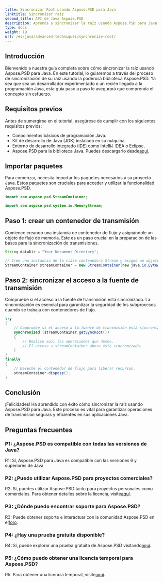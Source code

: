 ```yaml
---
title: Sincronizar Root usando Aspose.PSD para Java
linktitle: Sincronizar raíz
second_title: API de Java Aspose.PSD
description: Aprenda a sincronizar la raíz usando Aspose.PSD para Java. Siga nuestra guía paso a paso para operaciones eficientes de flujo de Java.
type: docs
weight: 19
url: /es/java/advanced-techniques/synchronize-root/
---
```

## Introducción

Bienvenido a nuestra guía completa sobre cómo sincronizar la raíz usando Aspose.PSD para Java. En este tutorial, lo guiaremos a través del proceso de sincronización de su raíz usando la poderosa biblioteca Aspose.PSD. Ya sea que sea un desarrollador experimentado o un recién llegado a la programación Java, esta guía paso a paso le asegurará que comprenda el concepto sin esfuerzo.

## Requisitos previos

Antes de sumergirse en el tutorial, asegúrese de cumplir con los siguientes requisitos previos:

- Conocimientos básicos de programación Java.
- Kit de desarrollo de Java (JDK) instalado en su máquina.
- Entorno de desarrollo integrado (IDE) como IntelliJ IDEA o Eclipse.
-  Aspose.PSD para la biblioteca Java. Puedes descargarlo desde[aquí](https://releases.aspose.com/psd/java/).

## Importar paquetes

Para comenzar, necesita importar los paquetes necesarios a su proyecto Java. Estos paquetes son cruciales para acceder y utilizar la funcionalidad Aspose.PSD.

```java
import com.aspose.psd.StreamContainer;

import com.aspose.psd.system.io.MemoryStream;
```

## Paso 1: crear un contenedor de transmisión

Comience creando una instancia de contenedor de flujo y asignándole un objeto de flujo de memoria. Este es un paso crucial en la preparación de las bases para la sincronización de transmisiones.

```java
String dataDir = "Your Document Directory";

// Cree una instancia de la clase contenedora Stream y asigne un objeto de flujo de memoria.
StreamContainer streamContainer = new StreamContainer(new java.io.ByteArrayInputStream(new byte[0]));
```

## Paso 2: sincronizar el acceso a la fuente de transmisión

Compruebe si el acceso a la fuente de transmisión está sincronizado. La sincronización es esencial para garantizar la seguridad de los subprocesos cuando se trabaja con contenedores de flujo.

```java
try
{
    // Compruebe si el acceso a la fuente de transmisión está sincronizado.
    synchronized (streamContainer.getSyncRoot())
    {
        // Realice aquí las operaciones que desee.
        // El acceso a streamContainer ahora está sincronizado.
    }
}
finally
{
    // Deseche el contenedor de flujo para liberar recursos.
    streamContainer.dispose();
}
```

## Conclusión

¡Felicidades! Ha aprendido con éxito cómo sincronizar la raíz usando Aspose.PSD para Java. Este proceso es vital para garantizar operaciones de transmisión seguras y eficientes en sus aplicaciones Java.

## Preguntas frecuentes

### P1: ¿Aspose.PSD es compatible con todas las versiones de Java?

R1: Sí, Aspose.PSD para Java es compatible con las versiones 6 y superiores de Java.

### P2: ¿Puedo utilizar Aspose.PSD para proyectos comerciales?

R2: Sí, puedes utilizar Aspose.PSD tanto para proyectos personales como comerciales. Para obtener detalles sobre la licencia, visite[aquí](https://purchase.aspose.com/buy).

### P3: ¿Dónde puedo encontrar soporte para Aspose.PSD?

 R3: Puede obtener soporte e interactuar con la comunidad Aspose.PSD en el[foro](https://forum.aspose.com/c/psd/34).

### P4: ¿Hay una prueba gratuita disponible?

 R4: Sí, puede explorar una prueba gratuita de Aspose.PSD visitando[aquí](https://releases.aspose.com/).

### P5: ¿Cómo puedo obtener una licencia temporal para Aspose.PSD?

 R5: Para obtener una licencia temporal, visite[aquí](https://purchase.aspose.com/temporary-license/).